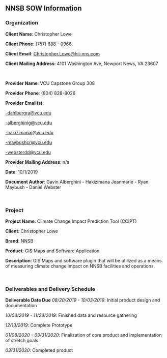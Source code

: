 ## NNSB SOW Information
### Organization

**Client Name**: Christopher Lowe

**Client Phone**: (757) 688 - 0966

**Client Email**: Christopher.Lowe@hii-nns.com

**Client Mailing Address**: 4101 Washington Ave, Newport News, VA 23607

<p>&nbsp;</p>

**Provider Name**: VCU Capstone Group 308

**Provider Phone**: (804) 828-8026

**Provider Email(s)**:

-dahlbergra@vcu.edu

-alberghinig@vcu.edu

-hakizimanaj@vcu.edu

-maybushcr@vcu.edu

-websterdd@vcu.edu

**Provider Mailing Address**: n/a

**Date**: 10/1/2019

**Document Author**: Gavin Alberghini - Hakizimana Jeanmarie - Ryan Maybush - Daniel Webster

<p>&nbsp;</p>

### Project

**Project Name**: Climate Change Impact Prediction Tool (CCIPT)

**Client**: Christopher Lowe

**Brand**: NNSB

**Product**: GIS Maps and Software Application

**Description**: GIS Maps and software plugin that will be utilized as a means of measuring climate change impact on NNSB facilities and operations.

<p>&nbsp;</p>

### Deliverables and Delivery Schedule

**Deliverable Date Due**
*08/20/2019 - 10/03/2019*: Initial product design and documentation
 
*10/03/2019 - 11/23/2019*: Finished data and resource gathering
 
*12/13/2019*: Complete Prototype

*01/08/2020 - 03/31/2020*: Finalization of core product and implementation of stretch goals

*03/31/2020*: Completed product
